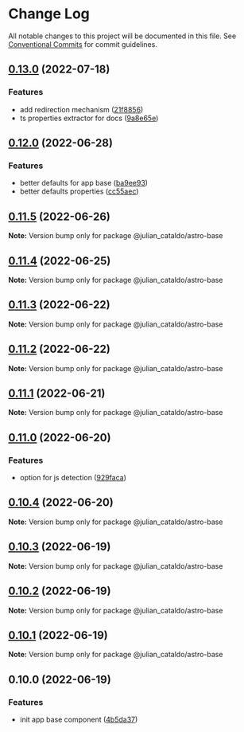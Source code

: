 # Change Log

All notable changes to this project will be documented in this file.
See [Conventional Commits](https://conventionalcommits.org) for commit guidelines.

## [0.13.0](https://github.com/JulianCataldo/web-garden/compare/@julian_cataldo/astro-base@0.12.0...@julian_cataldo/astro-base@0.13.0) (2022-07-18)

### Features

- add redirection mechanism ([21f8856](https://github.com/JulianCataldo/web-garden/commit/21f8856395d6f8f0b5f88ade6d06d32c078f2b1b))
- ts properties extractor for docs ([9a8e65e](https://github.com/JulianCataldo/web-garden/commit/9a8e65ed1b11f5ab70596fad34bd839cb41ee7dc))

## [0.12.0](https://github.com/JulianCataldo/web-garden/compare/@julian_cataldo/astro-base@0.11.5...@julian_cataldo/astro-base@0.12.0) (2022-06-28)

### Features

- better defaults for app base ([ba9ee93](https://github.com/JulianCataldo/web-garden/commit/ba9ee93167d59ac805b07ee34573b262b428be7a))
- better defaults properties ([cc55aec](https://github.com/JulianCataldo/web-garden/commit/cc55aecd0ea8051ab268c391cb5a28372d7ca896))

## [0.11.5](https://github.com/JulianCataldo/web-garden/compare/@julian_cataldo/astro-base@0.11.4...@julian_cataldo/astro-base@0.11.5) (2022-06-26)

**Note:** Version bump only for package @julian_cataldo/astro-base

## [0.11.4](https://github.com/JulianCataldo/web-garden/compare/@julian_cataldo/astro-base@0.11.3...@julian_cataldo/astro-base@0.11.4) (2022-06-25)

**Note:** Version bump only for package @julian_cataldo/astro-base

## [0.11.3](https://github.com/JulianCataldo/web-garden/compare/@julian_cataldo/astro-base@0.11.2...@julian_cataldo/astro-base@0.11.3) (2022-06-22)

**Note:** Version bump only for package @julian_cataldo/astro-base

## [0.11.2](https://github.com/JulianCataldo/web-garden/compare/@julian_cataldo/astro-base@0.11.1...@julian_cataldo/astro-base@0.11.2) (2022-06-22)

**Note:** Version bump only for package @julian_cataldo/astro-base

## [0.11.1](https://github.com/JulianCataldo/web-garden/compare/@julian_cataldo/astro-base@0.11.0...@julian_cataldo/astro-base@0.11.1) (2022-06-21)

**Note:** Version bump only for package @julian_cataldo/astro-base

## [0.11.0](https://github.com/JulianCataldo/web-garden/compare/@julian_cataldo/astro-base@0.10.4...@julian_cataldo/astro-base@0.11.0) (2022-06-20)

### Features

- option for js detection ([929faca](https://github.com/JulianCataldo/web-garden/commit/929faca72a7a51d458cd33674dd977caaf799b9f))

## [0.10.4](https://github.com/JulianCataldo/web-garden/compare/@julian_cataldo/astro-base@0.10.3...@julian_cataldo/astro-base@0.10.4) (2022-06-20)

**Note:** Version bump only for package @julian_cataldo/astro-base

## [0.10.3](https://github.com/JulianCataldo/web-garden/compare/@julian_cataldo/astro-base@0.10.2...@julian_cataldo/astro-base@0.10.3) (2022-06-19)

**Note:** Version bump only for package @julian_cataldo/astro-base

## [0.10.2](https://github.com/JulianCataldo/web-garden/compare/@julian_cataldo/astro-base@0.10.1...@julian_cataldo/astro-base@0.10.2) (2022-06-19)

**Note:** Version bump only for package @julian_cataldo/astro-base

## [0.10.1](https://github.com/JulianCataldo/web-garden/compare/@julian_cataldo/astro-base@0.10.0...@julian_cataldo/astro-base@0.10.1) (2022-06-19)

**Note:** Version bump only for package @julian_cataldo/astro-base

## 0.10.0 (2022-06-19)

### Features

- init app base component ([4b5da37](https://github.com/JulianCataldo/web-garden/commit/4b5da37ee7b022b5eba3e3eaf1c142e0b9c6358f))
